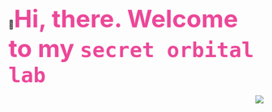 ### 👋<font color=#ec4899 size=7>Hi, there. Welcome to my `secret orbital lab` </font>

<img align=right src='https://github.githubassets.com/images/mona-whisper.gif'/>
